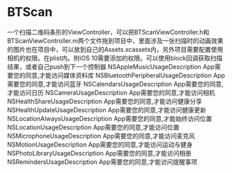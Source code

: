 # BTScan
一个扫描二维码条形的ViewController，可以把BTScanViewController.h和BTScanViewController.m两个文件拖到项目中，里面涉及一张扫描时的动画效果的图片也在项目中，可以放到自己的Assets.xcassets内，另外项目需要配置使用相机的权限。在plist内。附iOS 10需要添加的权限。可以使用block回调获取扫描结果，或者自己push到下一个控制器
<key>NSAppleMusicUsageDescription</key>
<string>App需要您的同意,才能访问媒体资料库</string>
<key>NSBluetoothPeripheralUsageDescription</key>
<string>App需要您的同意,才能访问蓝牙</string>
<key>NSCalendarsUsageDescription</key>
<string>App需要您的同意,才能访问日历</string>
<key>NSCameraUsageDescription</key>
<string>App需要您的同意,才能访问相机</string>
<key>NSHealthShareUsageDescription</key>
<string>App需要您的同意,才能访问健康分享</string>
<key>NSHealthUpdateUsageDescription</key>
<string>App需要您的同意,才能访问健康更新 </string>
<key>NSLocationAlwaysUsageDescription</key>
<string>App需要您的同意,才能始终访问位置</string>
<key>NSLocationUsageDescription</key>
<string>App需要您的同意,才能访问位置</string>
<key>NSMicrophoneUsageDescription</key>
<string>App需要您的同意,才能访问麦克风</string>
<key>NSMotionUsageDescription</key>
<string>App需要您的同意,才能访问运动与健身</string>
<key>NSPhotoLibraryUsageDescription</key>
<string>App需要您的同意,才能访问相册</string>
<key>NSRemindersUsageDescription</key>
<string>App需要您的同意,才能访问提醒事项</string>
